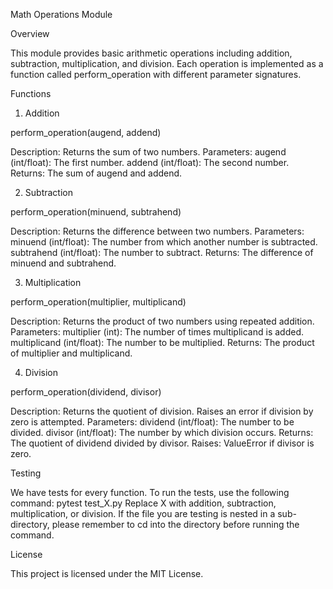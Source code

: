 Math Operations Module

Overview

This module provides basic arithmetic operations including addition, subtraction, multiplication, and division. Each operation is implemented as a function called perform_operation with different parameter signatures.

Functions

1. Addition

perform_operation(augend, addend)

Description: Returns the sum of two numbers.
Parameters:
augend (int/float): The first number.
addend (int/float): The second number.
Returns: The sum of augend and addend.

2. Subtraction

perform_operation(minuend, subtrahend)

Description: Returns the difference between two numbers.
Parameters:
minuend (int/float): The number from which another number is subtracted.
subtrahend (int/float): The number to subtract.
Returns: The difference of minuend and subtrahend.

3. Multiplication

perform_operation(multiplier, multiplicand)

Description: Returns the product of two numbers using repeated addition.
Parameters:
multiplier (int): The number of times multiplicand is added.
multiplicand (int/float): The number to be multiplied.
Returns: The product of multiplier and multiplicand.

4. Division

perform_operation(dividend, divisor)

Description: Returns the quotient of division. Raises an error if division by zero is attempted.
Parameters:
dividend (int/float): The number to be divided.
divisor (int/float): The number by which division occurs.
Returns: The quotient of dividend divided by divisor.
Raises: ValueError if divisor is zero.


Testing

We have tests for every function. To run the tests, use the following command:
pytest test_X.py
Replace X with addition, subtraction, multiplication, or division.
If the file you are testing is nested in a sub-directory, please remember to cd into the directory before running the command.


License

This project is licensed under the MIT License.

